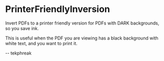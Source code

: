 # PrinterFriendlyInversion
Invert PDFs to a printer friendly version for PDFs with DARK backgrounds, so you save ink.

This is useful when the PDF you are viewing has a black background with white text, and you want to print it.

-- tekphreak
